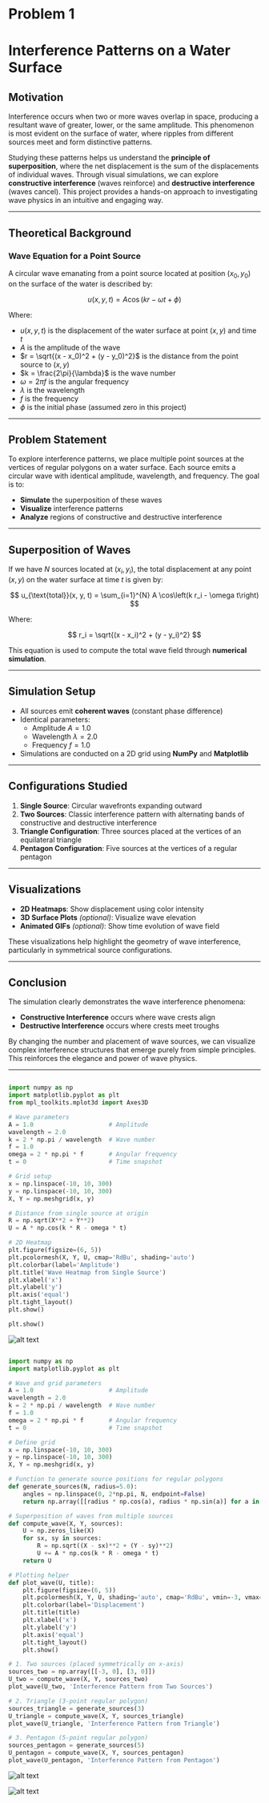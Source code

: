 # Problem 1

# Interference Patterns on a Water Surface

## Motivation

Interference occurs when two or more waves overlap in space, producing a resultant wave of greater, lower, or the same amplitude. This phenomenon is most evident on the surface of water, where ripples from different sources meet and form distinctive patterns.

Studying these patterns helps us understand the **principle of superposition**, where the net displacement is the sum of the displacements of individual waves. Through visual simulations, we can explore **constructive interference** (waves reinforce) and **destructive interference** (waves cancel). This project provides a hands-on approach to investigating wave physics in an intuitive and engaging way.

---

## Theoretical Background

### Wave Equation for a Point Source

A circular wave emanating from a point source located at position $(x_0, y_0)$ on the surface of the water is described by:

$$
u(x, y, t) = A \cos\left(k r - \omega t + \phi\right)
$$

Where:

- $u(x, y, t)$ is the displacement of the water surface at point $(x, y)$ and time $t$
- $A$ is the amplitude of the wave
- $r = \sqrt{(x - x_0)^2 + (y - y_0)^2}$ is the distance from the point source to $(x, y)$
- $k = \frac{2\pi}{\lambda}$ is the wave number
- $\omega = 2\pi f$ is the angular frequency
- $\lambda$ is the wavelength
- $f$ is the frequency
- $\phi$ is the initial phase (assumed zero in this project)

---

## Problem Statement

To explore interference patterns, we place multiple point sources at the vertices of regular polygons on a water surface. Each source emits a circular wave with identical amplitude, wavelength, and frequency. The goal is to:

- **Simulate** the superposition of these waves
- **Visualize** interference patterns
- **Analyze** regions of constructive and destructive interference

---

## Superposition of Waves

If we have $N$ sources located at $(x_i, y_i)$, the total displacement at any point $(x, y)$ on the water surface at time $t$ is given by:

$$
u_{\text{total}}(x, y, t) = \sum_{i=1}^{N} A \cos\left(k r_i - \omega t\right)
$$

Where:

$$
r_i = \sqrt{(x - x_i)^2 + (y - y_i)^2}
$$

This equation is used to compute the total wave field through **numerical simulation**.

---

## Simulation Setup

- All sources emit **coherent waves** (constant phase difference)
- Identical parameters:
  - Amplitude $A = 1.0$
  - Wavelength $\lambda = 2.0$
  - Frequency $f = 1.0$
- Simulations are conducted on a 2D grid using **NumPy** and **Matplotlib**

---

## Configurations Studied

1. **Single Source**: Circular wavefronts expanding outward
2. **Two Sources**: Classic interference pattern with alternating bands of constructive and destructive interference
3. **Triangle Configuration**: Three sources placed at the vertices of an equilateral triangle
4. **Pentagon Configuration**: Five sources at the vertices of a regular pentagon

---

## Visualizations

- **2D Heatmaps**: Show displacement using color intensity
- **3D Surface Plots** *(optional)*: Visualize wave elevation
- **Animated GIFs** *(optional)*: Show time evolution of wave field

These visualizations help highlight the geometry of wave interference, particularly in symmetrical source configurations.

---

## Conclusion

The simulation clearly demonstrates the wave interference phenomena:

- **Constructive Interference** occurs where wave crests align
- **Destructive Interference** occurs where crests meet troughs

By changing the number and placement of wave sources, we can visualize complex interference structures that emerge purely from simple principles. This reinforces the elegance and power of wave physics.

---



```python

import numpy as np
import matplotlib.pyplot as plt
from mpl_toolkits.mplot3d import Axes3D

# Wave parameters
A = 1.0                     # Amplitude
wavelength = 2.0
k = 2 * np.pi / wavelength  # Wave number
f = 1.0
omega = 2 * np.pi * f       # Angular frequency
t = 0                       # Time snapshot

# Grid setup
x = np.linspace(-10, 10, 300)
y = np.linspace(-10, 10, 300)
X, Y = np.meshgrid(x, y)

# Distance from single source at origin
R = np.sqrt(X**2 + Y**2)
U = A * np.cos(k * R - omega * t)

# 2D Heatmap
plt.figure(figsize=(6, 5))
plt.pcolormesh(X, Y, U, cmap='RdBu', shading='auto')
plt.colorbar(label='Amplitude')
plt.title('Wave Heatmap from Single Source')
plt.xlabel('x')
plt.ylabel('y')
plt.axis('equal')
plt.tight_layout()
plt.show()

plt.show()
```


![alt text](image.png)

```python

import numpy as np
import matplotlib.pyplot as plt

# Wave and grid parameters
A = 1.0                     # Amplitude
wavelength = 2.0
k = 2 * np.pi / wavelength  # Wave number
f = 1.0
omega = 2 * np.pi * f       # Angular frequency
t = 0                       # Time snapshot

# Define grid
x = np.linspace(-10, 10, 300)
y = np.linspace(-10, 10, 300)
X, Y = np.meshgrid(x, y)

# Function to generate source positions for regular polygons
def generate_sources(N, radius=5.0):
    angles = np.linspace(0, 2*np.pi, N, endpoint=False)
    return np.array([[radius * np.cos(a), radius * np.sin(a)] for a in angles])

# Superposition of waves from multiple sources
def compute_wave(X, Y, sources):
    U = np.zeros_like(X)
    for sx, sy in sources:
        R = np.sqrt((X - sx)**2 + (Y - sy)**2)
        U += A * np.cos(k * R - omega * t)
    return U

# Plotting helper
def plot_wave(U, title):
    plt.figure(figsize=(6, 5))
    plt.pcolormesh(X, Y, U, shading='auto', cmap='RdBu', vmin=-3, vmax=3)
    plt.colorbar(label='Displacement')
    plt.title(title)
    plt.xlabel('x')
    plt.ylabel('y')
    plt.axis('equal')
    plt.tight_layout()
    plt.show()

# 1. Two sources (placed symmetrically on x-axis)
sources_two = np.array([[-3, 0], [3, 0]])
U_two = compute_wave(X, Y, sources_two)
plot_wave(U_two, 'Interference Pattern from Two Sources')

# 2. Triangle (3-point regular polygon)
sources_triangle = generate_sources(3)
U_triangle = compute_wave(X, Y, sources_triangle)
plot_wave(U_triangle, 'Interference Pattern from Triangle')

# 3. Pentagon (5-point regular polygon)
sources_pentagon = generate_sources(5)
U_pentagon = compute_wave(X, Y, sources_pentagon)
plot_wave(U_pentagon, 'Interference Pattern from Pentagon')


```
![alt text](image-2.png)

![alt text](image-3.png)